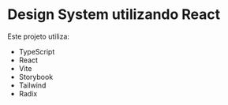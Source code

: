# Design System utilizando React

Este projeto utiliza:

- TypeScript
- React
- Vite
- Storybook
- Tailwind
- Radix

